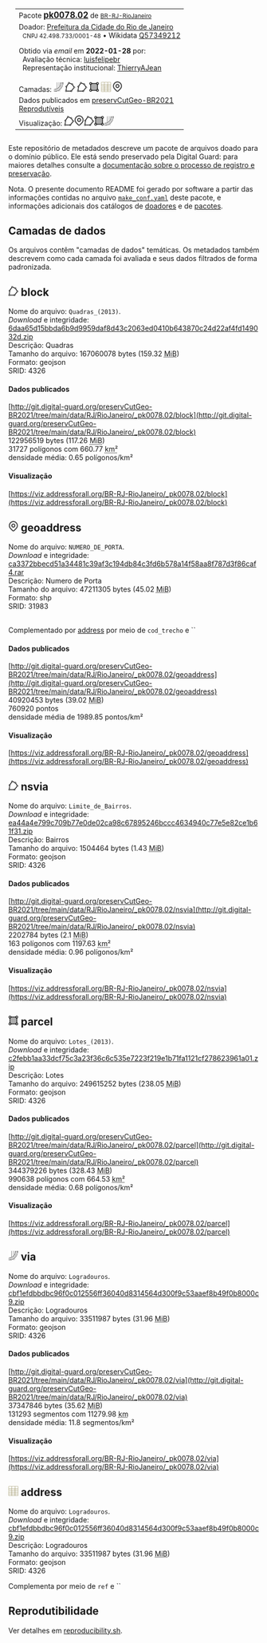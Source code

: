 <aside>
<table align="right" style="padding: 1em">
<tr><td>Pacote <a target="_git" title="link canônico para o git deste pacote" href="http://git.digital-guard.org/preserv-BR/blob/main/data/RJ/RioJaneiro/_pk0078.02"><big><b>pk0078.02</b></big></a> de <small><a target="_osmcodes" title="Jurisdição" href="https://osm.codes/BR-RJ-RioJaneiro">BR-RJ-RioJaneiro</a></small>
</td></tr>
<tr><td>
Doador: <a rel="external" target="_doador" href="https://prefeitura.rio/">Prefeitura da Cidade do Rio de Janeiro</a>
<br/>&nbsp; <small>CNPJ 42.498.733/0001-48</small> • Wikidata <a rel="external" target="_doador" title="link descritor Wikidata do doador" href="https://www.wikidata.org/wiki/Q57349212">Q57349212</a></small><br/>

Obtido via <i>email</i> em <b>2022-01-28</b> por:
<br/>&nbsp; Avaliação técnica: <a rel="external" target="_gitPerson" title="usuário Git" href="https://github.com/luisfelipebr">luisfelipebr</a>
<br/>&nbsp; Representação institucional: <a rel="external" target="_gitPerson" title="usuário Git" href="https://github.com/ThierryAJean">ThierryAJean</a><br/>
</td></tr>
<tr><td>Camadas: <a title="via" href="#-via"><img src="https://raw.githubusercontent.com/digital-guard/preserv/main/docs/assets/layerIcon-via.png" alt="via" width="20"/></a> <a title="block" href="#-block"><img src="https://raw.githubusercontent.com/digital-guard/preserv/main/docs/assets/layerIcon-block.png" alt="block" width="20"/></a> <a title="nsvia" href="#-nsvia"><img src="https://raw.githubusercontent.com/digital-guard/preserv/main/docs/assets/layerIcon-nsvia.png" alt="nsvia" width="20"/></a> <a title="parcel" href="#-parcel"><img src="https://raw.githubusercontent.com/digital-guard/preserv/main/docs/assets/layerIcon-parcel.png" alt="parcel" width="20"/></a> <a title="address" href="#-address"><img src="https://raw.githubusercontent.com/digital-guard/preserv/main/docs/assets/layerIcon-address.png" alt="address" width="20"/></a> <a title="geoaddress" href="#-geoaddress"><img src="https://raw.githubusercontent.com/digital-guard/preserv/main/docs/assets/layerIcon-geoaddress.png" alt="geoaddress" width="20"/></a> </td></tr>
<tr><td>Dados publicados em <a href="http://git.digital-guard.org/preservCutGeo-BR2021/tree/main/data/RJ/RioJaneiro/_pk0078.02">preservCutGeo-BR2021</a><br/><a href="#reprodutibilidade">Reprodutíveis</a></td></tr>
<tr><td>Visualização: <a title="block" href="https://viz.addressforall.org/BR-RJ-RioJaneiro/_pk0078.02/block"><img src="https://raw.githubusercontent.com/digital-guard/preserv/main/docs/assets/layerIcon-block.png" alt="block" width="20"/></a><a title="geoaddress" href="https://viz.addressforall.org/BR-RJ-RioJaneiro/_pk0078.02/geoaddress"><img src="https://raw.githubusercontent.com/digital-guard/preserv/main/docs/assets/layerIcon-geoaddress.png" alt="geoaddress" width="20"/></a><a title="nsvia" href="https://viz.addressforall.org/BR-RJ-RioJaneiro/_pk0078.02/nsvia"><img src="https://raw.githubusercontent.com/digital-guard/preserv/main/docs/assets/layerIcon-nsvia.png" alt="nsvia" width="20"/></a><a title="parcel" href="https://viz.addressforall.org/BR-RJ-RioJaneiro/_pk0078.02/parcel"><img src="https://raw.githubusercontent.com/digital-guard/preserv/main/docs/assets/layerIcon-parcel.png" alt="parcel" width="20"/></a><a title="via" href="https://viz.addressforall.org/BR-RJ-RioJaneiro/_pk0078.02/via"><img src="https://raw.githubusercontent.com/digital-guard/preserv/main/docs/assets/layerIcon-via.png" alt="via" width="20"/></a></td></tr>
</table>
</aside>

<section>

Este repositório de metadados descreve um pacote de arquivos doado para o domínio público. Ele está sendo preservado pela Digital Guard: para maiores detalhes consulte a [documentação sobre o processo de registro e preservação](https://wiki.addressforall.org/doc/Documentação_Digital-guard).

Nota. O presente documento README foi gerado por software a partir das informações contidas no arquivo [`make_conf.yaml`](make_conf.yaml) deste pacote, e informações adicionais dos catálogos de [doadores](https://git.digital-guard.org/preserv-BR/blob/main/data/donor.csv) e de [pacotes](https://git.digital-guard.org/preserv-BR/blob/main/data/donatedPack.csv).

# Camadas de dados

Os arquivos contêm "camadas de dados" temáticas. Os metadados também descrevem como cada camada foi avaliada e seus dados filtrados de forma padronizada.

## <img src="https://raw.githubusercontent.com/digital-guard/preserv/main/docs/assets/layerIcon-block.png" alt="block" width="20"/> block

Nome do arquivo: `Quadras_(2013)`.<br/>*Download* e integridade: [6daa65d15bbda6b9d9959daf8d43c2063ed0410b643870c24d22af4fd149032d.zip](http://dl.digital-guard.org/6daa65d15bbda6b9d9959daf8d43c2063ed0410b643870c24d22af4fd149032d.zip)<br/>Descrição: Quadras<br/>Tamanho do arquivo: 167060078 bytes (159.32 <abbr title="mebibyte">MiB</abbr>)<br/>Formato: geojson<br/>SRID: 4326

#### Dados publicados
[http://git.digital-guard.org/preservCutGeo-BR2021/tree/main/data/RJ/RioJaneiro/_pk0078.02/block](http://git.digital-guard.org/preservCutGeo-BR2021/tree/main/data/RJ/RioJaneiro/_pk0078.02/block)<br/>122956519 bytes (117.26 <abbr title="mebibyte">MiB</abbr>)<br/>31727 polígonos com 660.77 <abbr title="quilômetros quadrados">km²</abbr><br/>densidade média: 0.65 polígonos/km²

#### Visualização
[https://viz.addressforall.org/BR-RJ-RioJaneiro/_pk0078.02/block](https://viz.addressforall.org/BR-RJ-RioJaneiro/_pk0078.02/block)
## <img src="https://raw.githubusercontent.com/digital-guard/preserv/main/docs/assets/layerIcon-geoaddress.png" alt="geoaddress" width="20"/> geoaddress

Nome do arquivo: `NUMERO_DE_PORTA`.<br/>*Download* e integridade: [ca3372bbecd51a34481c39af3c194db84c3fd6b578a14f58aa8f787d3f86caf4.rar](http://dl.digital-guard.org/ca3372bbecd51a34481c39af3c194db84c3fd6b578a14f58aa8f787d3f86caf4.rar)<br/>Descrição: Numero de Porta<br/>Tamanho do arquivo: 47211305 bytes (45.02 <abbr title="mebibyte">MiB</abbr>)<br/>Formato: shp<br/>SRID: 31983

<br/>Complementado por [address](#-address) por meio de `cod_trecho` e ``

#### Dados publicados
[http://git.digital-guard.org/preservCutGeo-BR2021/tree/main/data/RJ/RioJaneiro/_pk0078.02/geoaddress](http://git.digital-guard.org/preservCutGeo-BR2021/tree/main/data/RJ/RioJaneiro/_pk0078.02/geoaddress)<br/>40920453 bytes (39.02 <abbr title="mebibyte">MiB</abbr>)<br/>760920 pontos<br/>densidade média de 1989.85 pontos/km²

#### Visualização
[https://viz.addressforall.org/BR-RJ-RioJaneiro/_pk0078.02/geoaddress](https://viz.addressforall.org/BR-RJ-RioJaneiro/_pk0078.02/geoaddress)
## <img src="https://raw.githubusercontent.com/digital-guard/preserv/main/docs/assets/layerIcon-nsvia.png" alt="nsvia" width="20"/> nsvia

Nome do arquivo: `Limite_de_Bairros`.<br/>*Download* e integridade: [ea44a4e799c709b77e0de02ca98c67895246bccc4634940c77e5e82ce1b61f31.zip](http://dl.digital-guard.org/ea44a4e799c709b77e0de02ca98c67895246bccc4634940c77e5e82ce1b61f31.zip)<br/>Descrição: Bairros<br/>Tamanho do arquivo: 1504464 bytes (1.43 <abbr title="mebibyte">MiB</abbr>)<br/>Formato: geojson<br/>SRID: 4326

#### Dados publicados
[http://git.digital-guard.org/preservCutGeo-BR2021/tree/main/data/RJ/RioJaneiro/_pk0078.02/nsvia](http://git.digital-guard.org/preservCutGeo-BR2021/tree/main/data/RJ/RioJaneiro/_pk0078.02/nsvia)<br/>2202784 bytes (2.1 <abbr title="mebibyte">MiB</abbr>)<br/>163 polígonos com 1197.63 <abbr title="quilômetros quadrados">km²</abbr><br/>densidade média: 0.96 polígonos/km²

#### Visualização
[https://viz.addressforall.org/BR-RJ-RioJaneiro/_pk0078.02/nsvia](https://viz.addressforall.org/BR-RJ-RioJaneiro/_pk0078.02/nsvia)
## <img src="https://raw.githubusercontent.com/digital-guard/preserv/main/docs/assets/layerIcon-parcel.png" alt="parcel" width="20"/> parcel

Nome do arquivo: `Lotes_(2013)`.<br/>*Download* e integridade: [c2febb1aa33dcf75c3a23f36c6c535e7223f219e1b71fa1121cf278623961a01.zip](http://dl.digital-guard.org/c2febb1aa33dcf75c3a23f36c6c535e7223f219e1b71fa1121cf278623961a01.zip)<br/>Descrição: Lotes<br/>Tamanho do arquivo: 249615252 bytes (238.05 <abbr title="mebibyte">MiB</abbr>)<br/>Formato: geojson<br/>SRID: 4326

#### Dados publicados
[http://git.digital-guard.org/preservCutGeo-BR2021/tree/main/data/RJ/RioJaneiro/_pk0078.02/parcel](http://git.digital-guard.org/preservCutGeo-BR2021/tree/main/data/RJ/RioJaneiro/_pk0078.02/parcel)<br/>344379226 bytes (328.43 <abbr title="mebibyte">MiB</abbr>)<br/>990638 polígonos com 664.53 <abbr title="quilômetros quadrados">km²</abbr><br/>densidade média: 0.68 polígonos/km²

#### Visualização
[https://viz.addressforall.org/BR-RJ-RioJaneiro/_pk0078.02/parcel](https://viz.addressforall.org/BR-RJ-RioJaneiro/_pk0078.02/parcel)
## <img src="https://raw.githubusercontent.com/digital-guard/preserv/main/docs/assets/layerIcon-via.png" alt="via" width="20"/> via

Nome do arquivo: `Logradouros`.<br/>*Download* e integridade: [cbf1efdbbdbc96f0c012556ff36040d8314564d300f9c53aaef8b49f0b8000c9.zip](http://dl.digital-guard.org/cbf1efdbbdbc96f0c012556ff36040d8314564d300f9c53aaef8b49f0b8000c9.zip)<br/>Descrição: Logradouros<br/>Tamanho do arquivo: 33511987 bytes (31.96 <abbr title="mebibyte">MiB</abbr>)<br/>Formato: geojson<br/>SRID: 4326

#### Dados publicados
[http://git.digital-guard.org/preservCutGeo-BR2021/tree/main/data/RJ/RioJaneiro/_pk0078.02/via](http://git.digital-guard.org/preservCutGeo-BR2021/tree/main/data/RJ/RioJaneiro/_pk0078.02/via)<br/>37347846 bytes (35.62 <abbr title="mebibyte">MiB</abbr>)<br/>131293 segmentos com 11279.98 <abbr title="quilômetros">km</abbr><br/>densidade média: 11.8 segmentos/km²

#### Visualização
[https://viz.addressforall.org/BR-RJ-RioJaneiro/_pk0078.02/via](https://viz.addressforall.org/BR-RJ-RioJaneiro/_pk0078.02/via)
## <img src="https://raw.githubusercontent.com/digital-guard/preserv/main/docs/assets/layerIcon-address.png" alt="address" width="20"/> address

Nome do arquivo: `Logradouros`.<br/>*Download* e integridade: [cbf1efdbbdbc96f0c012556ff36040d8314564d300f9c53aaef8b49f0b8000c9.zip](http://dl.digital-guard.org/cbf1efdbbdbc96f0c012556ff36040d8314564d300f9c53aaef8b49f0b8000c9.zip)<br/>Descrição: Logradouros<br/>Tamanho do arquivo: 33511987 bytes (31.96 <abbr title="mebibyte">MiB</abbr>)<br/>Formato: geojson<br/>SRID: 4326

Complementa [](#-) por meio de `ref` e ``

</section>
<section>

# Reprodutibilidade

Ver detalhes em [reproducibility.sh](reproducibility.sh).

</section>


